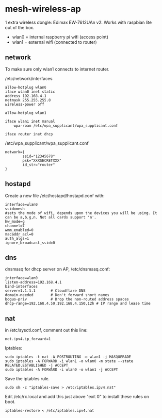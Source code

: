 # mesh-wireless-ap

1 extra wireless dongle: Edimax EW-7612UAn v2. Works with raspbian lite out of the box.

- wlan0 = internal raspberry pi wifi (access point)
- wlan1 = external wifi (connected to router)

## network

To make sure only wlan1 connects to internet router.

/etc/network/interfaces

```
allow-hotplug wlan0
iface wlan0 inet static
address 192.168.4.1
netmask 255.255.255.0
wireless-power off

allow-hotplug wlan1

iface wlan1 inet manual                
    wpa-roam /etc/wpa_supplicant/wpa_supplicant.conf

iface router inet dhcp          
```

/etc/wpa_supplicant/wpa_supplicant.conf

```
network={
        ssid="12345678"
        psk="XXXSECRETXXX"
        id_str="router"
}
```

## hostapd

Create a new file /etc/hostapd/hostapd.conf with:

```
interface=wlan0
ssid=mesh
#sets the mode of wifi, depends upon the devices you will be using. It can be a,b,g,n. Not all cards support 'n'.                                                                                                 
hw_mode=g
channel=7
wmm_enabled=0
macaddr_acl=0
auth_algs=1
ignore_broadcast_ssid=0
```

## dns

dnsmasq for dhcp server on AP, /etc/dnsmasq.conf:

```
interface=wlan0
listen-address=192.168.4.1
bind-interfaces
server=1.1.1.1       # Cloudflare DNS
domain-needed        # Don't forward short names
bogus-priv           # Drop the non-routed address spaces
dhcp-range=192.168.4.50,192.168.4.150,12h # IP range and lease time
```

## nat

in /etc/sysctl.conf, comment out this line:

```
net.ipv4.ip_forward=1

```

Iptables:

```
sudo iptables -t nat -A POSTROUTING -o wlan1 -j MASQUERADE
sudo iptables -A FORWARD -i wlan1 -o wlan0 -m state --state RELATED,ESTABLISHED -j ACCEPT
sudo iptables -A FORWARD -i wlan0 -o wlan1 -j ACCEPT
```

Save the iptables rule.

```
sudo sh -c "iptables-save > /etc/iptables.ipv4.nat"
```

Edit /etc/rc.local and add this just above "exit 0" to install these rules on boot.

```
iptables-restore < /etc/iptables.ipv4.nat
```
